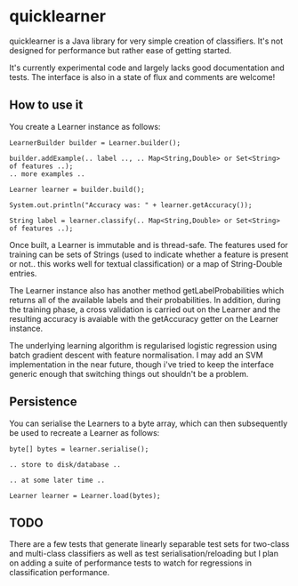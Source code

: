 quicklearner
============

quicklearner is a Java library for very simple creation of classifiers. It's not designed for performance but rather ease of getting started.

It's currently experimental code and largely lacks good documentation and tests. The interface is also in a state of flux and comments are welcome!

How to use it
-------------

You create a Learner instance as follows:

    LearnerBuilder builder = Learner.builder();

    builder.addExample(.. label .., .. Map<String,Double> or Set<String> of features ..);
    .. more examples ..

    Learner learner = builder.build();

    System.out.println("Accuracy was: " + learner.getAccuracy());

    String label = learner.classify(.. Map<String,Double> or Set<String> of features ..);

Once built, a Learner is immutable and is thread-safe. The features used for training can be sets of Strings (used to indicate whether a feature is present or not.. this works well for textual classification) or a map of String-Double entries.

The Learner instance also has another method getLabelProbabilities which returns all of the available labels and their probabilities. In addition, during the training phase, a cross validation is carried out on the Learner and the resulting accuracy is avaiable with the getAccuracy getter on the Learner instance.

The underlying learning algorithm is regularised logistic regression using batch gradient descent with feature normalisation. I may add an SVM implementation in the near future, though i've tried to keep the interface generic enough that switching things out shouldn't be a problem.

Persistence
-----------

You can serialise the Learners to a byte array, which can then subsequently be used to recreate a Learner as follows:

    byte[] bytes = learner.serialise();

    .. store to disk/database ..

    .. at some later time ..

    Learner learner = Learner.load(bytes);


TODO
----

There are a few tests that generate linearly separable test sets for two-class and multi-class classifiers as well as test serialisation/reloading but I plan on adding a suite of performance tests to watch for regressions in classification performance. 
